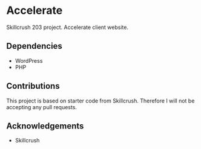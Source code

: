 # Accelerate 
Skillcrush 203 project. Accelerate client website.

## Dependencies
* WordPress
* PHP

## Contributions
This project is based on starter code from Skillcrush. Therefore I will not be accepting any pull requests.

## Acknowledgements
* Skillcrush 